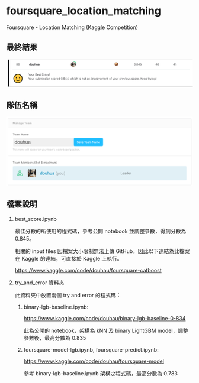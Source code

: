 # foursquare_location_matching
Foursquare - Location Matching (Kaggle Competition)

## 最終結果

![image](https://github.com/joeroy5376998/foursquare_location_matching/blob/main/image/rank.PNG)

## 隊伍名稱

![image](https://github.com/joeroy5376998/foursquare_location_matching/blob/main/image/team.PNG)

## 檔案說明

1. best_score.ipynb
     
     最佳分數的所使用的程式碼，參考公開 notebook 並調整參數，得到分數為 0.845。
     
     相關的 input files 因檔案大小限制無法上傳 GitHub，因此以下連結為此檔案在 Kaggle 的連結，可直接於 Kaggle 上執行。
     
     https://www.kaggle.com/code/douhau/foursquare-catboost

2. try_and_error 資料夾
     
     此資料夾中放置兩個 try and error 的程式碼：
     
     1. binary-lgb-baseline.ipynb:
     
        https://www.kaggle.com/code/douhau/binary-lgb-baseline-0-834
        
        此為公開的 notebook，架構為 kNN 及 binary LightGBM model，調整參數後，最高分數為 0.835
        
     2. foursquare-model-lgb.ipynb, foursquare-predict.ipynb:
     
        https://www.kaggle.com/code/douhau/foursquare-model
        
        參考 binary-lgb-baseline.ipynb 架構之程式碼，最高分數為 0.783
